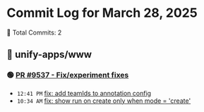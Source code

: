 # Commit Log for March 28, 2025

📝 Total Commits: 2

## 📁 unify-apps/www

### 🟢 [PR #9537 - Fix/experiment fixes](https://github.com/unify-apps/www/pull/9537)

- `12:41 PM` [fix: add teamIds to annotation config](https://github.com/unify-apps/www/commit/81fb2416c893ca50323a378f970917e4616f82a6)
- `10:34 AM` [fix: show run on create only when mode = 'create'](https://github.com/unify-apps/www/commit/9dd078454aedecfd2213b26838e651e63e574058)


